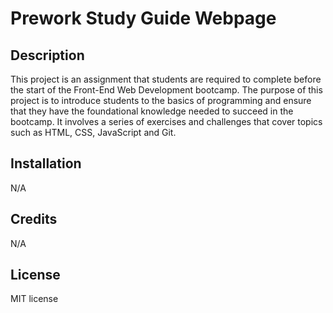 # Prework Study Guide Webpage

## Description

This project is an assignment that students are required to complete before the start of the Front-End Web Development bootcamp. The purpose of this project is to introduce students to the basics of programming and ensure that they have the foundational knowledge needed to succeed in the bootcamp. It involves a series of exercises and challenges that cover topics such as HTML, CSS, JavaScript and Git.

## Installation

N/A

## Credits

N/A

## License

MIT license
